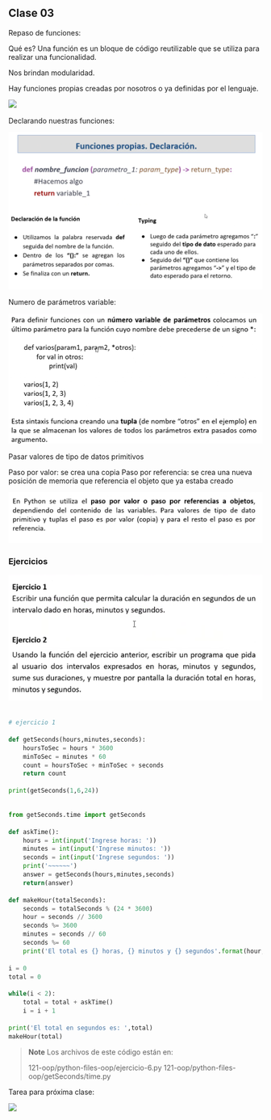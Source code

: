 ## Clase 03
Repaso de funciones:

Qué es? Una función es un bloque de código reutilizable que se utiliza para realizar una funcionalidad.

Nos brindan modularidad.

Hay funciones propias creadas por nosotros o ya definidas por el lenguaje.

![](ppt-20-2-oop.png)

Declarando nuestras funciones:

![](./121-assets/ppt-27-oop.png)

Numero de parámetros variable:

![](./121-assets/ppt-28-oop.png)

Pasar valores de tipo de datos primitivos

Paso por valor: se crea una copia
Paso por referencia: se crea una nueva posición de memoria que referencia el objeto que ya estaba creado

![](./121-assets/ppt-29-oop.png)

### Ejercicios
![](./121-assets/ppt-30-oop.png)

```py

# ejercicio 1

def getSeconds(hours,minutes,seconds):
	hoursToSec = hours * 3600
	minToSec = minutes * 60
	count = hoursToSec + minToSec + seconds
	return count

print(getSeconds(1,6,24))

```

```py

from getSeconds.time import getSeconds  

def askTime():
	hours = int(input('Ingrese horas: '))
	minutes = int(input('Ingrese minutos: '))
	seconds = int(input('Ingrese segundos: '))
	print('~~~~~~')
	answer = getSeconds(hours,minutes,seconds)
	return(answer)

def makeHour(totalSeconds):
	seconds = totalSeconds % (24 * 3600)
	hour = seconds // 3600
	seconds %= 3600
	minutes = seconds // 60
	seconds %= 60
	print('El total es {} horas, {} minutos y {} segundos'.format(hour,minutes,seconds))  

i = 0
total = 0

while(i < 2):
	total = total + askTime()
	i = i + 1

print('El total en segundos es: ',total)
makeHour(total)

```

> **Note** 
> Los archivos de este código están en:
> 
> 121-oop/python-files-oop/ejercicio-6.py
> 121-oop/python-files-oop/getSeconds/time.py

Tarea para próxima clase:

![](Pasted%20image%2020220828135159.png)

